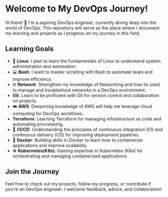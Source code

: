 # Welcome to My DevOps Journey!

Hi there! 👋 I'm a aspiring DevOps engineer, currently diving deep into the world of DevOps. This repository will serve as the place where I document my learning and projects as I progress on my journey in this field.

## Learning Goals
* 🐧 **Linux**: I plan to learn the fundamentals of Linux to understand system administration and automation.
* 💻 **Bash**: I want to master scripting with Bash to automate tasks and improve efficiency.
*	🌐 **Network**: Strengthen my knowledge of Networking and how its used to manage and troubleshoot networks in a DevOps environment.
*	**Git**: Learn to be proficient with Git for version control and collaboration on projects.
* ☁️	**AWS**: Deepening knowledge of AWS will help me leverage cloud computing for DevOps workflows.
*	**Terraform**: Learning Terraform for managing infrastructure as code and automating provisioning.
*	🔄 **CI/CD**: Understanding the principles of continuous integration (CI) and continuous delivery (CD) for improving deployment pipelines.
*	🐳 **Docker**: Building skills in Docker to learn how to containerize applications and improve scalability.
*	☸️ **Kubernetes(K8s)**: Gaining expertise in Kubernetes (K8s) for orchestrating and managing containerized applications.

## Join the Journey
Feel free to check out my projects, follow my progress, or contribute if you're an DevOps engineer. I welcome feedback, advice, and collaboration!


